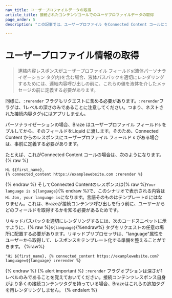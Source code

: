 ```yaml
---
nav_title: ユーザープロファイルデータの取得
article_title: 接続されたコンテンツコールでのユーザプロファイルデータの取得
page_order: 5
description: "この記事では、ユーザープロファイル をConnected Content コールにプルする方法、およびリキッドテンプレーティングに関するベストプラクティスについて説明します。"

---
```


# ユーザープロファイル情報の取得

> 連結内容レスポンスがユーザープロファイル フィールドs(液体パーソナライゼーション タグ内)を含む場合、液体パスバックを適切にレンダリングするためには、連結内容呼び出しの前に、これらの値を液体を介したメッセージの前に定義する必要があります。 

同様に、`:rerender` フラグもリクエストに含める必要があります。`:rerender`フラグは、1レベルの深さのみであることに注意してください。つまり、ネストされた接続内容タグsにはアプリしません。

パーソナライゼーションの場合、Braze はユーザープロファイル フィールドs をプルしてから、そのフィールドをLiquid に渡します。そのため、Connected Content からのレスポンスにユーザープロファイル フィールド s がある場合は、事前に定義する必要があります。 

たとえば、これがConnected Content コールの場合は、次のようになります。
{% raw %}
```liquid
Hi ${first_name},
{% connected_content https://examplewebsite.com :rerender %}
```
{% endraw %}
そしてConnected Contentのレスポンスは{% raw %}`Your language is ${language}`{% endraw %}で、このシナリオで表示される内容は`Hi Jon, your language is`になります。言語そのものはテンプレートd にはなりません。これは、Brazeが接続コンテンツ呼び出しを行う前に、ユーザーからどのフィールドを取得するかを知る必要があるためです。

リキッドパスバックを適切にレンダリングするには、次のコードスニペットに示すように、{% raw %}`${language}`{%endraw%} タグをリクエストの任意の場所に配置する必要があります。リキッドプリプロセッサは、"language"属性をユーザーから取得して、レスポンスをテンプレート化する準備を整えることができます。
{%raw%}
```liquid
"Hi ${first_name}, {% connected_content https://examplewebsite.com?language=${language} :rerender %}
```
{% endraw %}
{% alert important %}
`:rerender` フラグオプションは深さが1 レベルのみであることを覚えておいてください。接続コンテンツレスポンス自身がより多くの接続コンテンツタグを持っている場合、Brazeはこれらの追加タグを再レンダリングしません。
{% endalert %}
